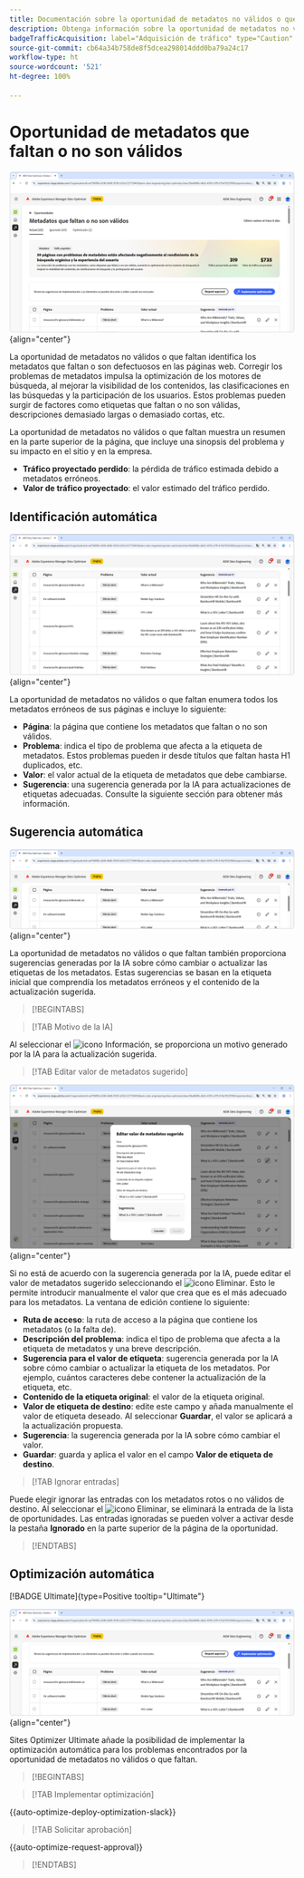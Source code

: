 ```yaml
---
title: Documentación sobre la oportunidad de metadatos no válidos o que faltan
description: Obtenga información sobre la oportunidad de metadatos no válidos o que faltan y cómo utilizarla para mejorar la adquisición de tráfico.
badgeTrafficAcquisition: label="Adquisición de tráfico" type="Caution" url="../../opportunity-types/traffic-acquisition.md" tooltip="Adquisición de tráfico"
source-git-commit: cb64a34b758de8f5dcea298014ddd0ba79a24c17
workflow-type: ht
source-wordcount: '521'
ht-degree: 100%

---
```



# Oportunidad de metadatos que faltan o no son válidos

![Oportunidad de metadatos que faltan o no son válidos](./assets/missing-or-invalid-metadata/hero.png){align="center"}

La oportunidad de metadatos no válidos o que faltan identifica los metadatos que faltan o son defectuosos en las páginas web. Corregir los problemas de metadatos impulsa la optimización de los motores de búsqueda, al mejorar la visibilidad de los contenidos, las clasificaciones en las búsquedas y la participación de los usuarios. Estos problemas pueden surgir de factores como etiquetas que faltan o no son válidas, descripciones demasiado largas o demasiado cortas, etc.

La oportunidad de metadatos no válidos o que faltan muestra un resumen en la parte superior de la página, que incluye una sinopsis del problema y su impacto en el sitio y en la empresa.

* **Tráfico proyectado perdido**: la pérdida de tráfico estimada debido a metadatos erróneos.
* **Valor de tráfico proyectado**: el valor estimado del tráfico perdido.

## Identificación automática

![Identificación automática de metadatos que no son válidos o faltan](./assets/missing-or-invalid-metadata/auto-identify.png){align="center"}

La oportunidad de metadatos no válidos o que faltan enumera todos los metadatos erróneos de sus páginas e incluye lo siguiente:

* **Página**: la página que contiene los metadatos que faltan o no son válidos.
* **Problema**: indica el tipo de problema que afecta a la etiqueta de metadatos. Estos problemas pueden ir desde títulos que faltan hasta H1 duplicados, etc.
* **Valor**: el valor actual de la etiqueta de metadatos que debe cambiarse.
* **Sugerencia**: una sugerencia generada por la IA para actualizaciones de etiquetas adecuadas. Consulte la siguiente sección para obtener más información.

## Sugerencia automática

![Sugerencia automática de metadatos no válidos o que faltan](./assets/missing-or-invalid-metadata/auto-suggest.png){align="center"}

La oportunidad de metadatos no válidos o que faltan también proporciona sugerencias generadas por la IA sobre cómo cambiar o actualizar las etiquetas de los metadatos. Estas sugerencias se basan en la etiqueta inicial que comprendía los metadatos erróneos y el contenido de la actualización sugerida.

>[!BEGINTABS]

>[!TAB Motivo de la IA]

Al seleccionar el ![icono Información](https://spectrum.adobe.com/static/icons/workflow_18/Smock_InfoOutline_18_N.svg), se proporciona un motivo generado por la IA para la actualización sugerida.

>[!TAB Editar valor de metadatos sugerido]

![Editar metadatos no válidos o que faltan sugeridos](./assets/missing-or-invalid-metadata/edit-suggested-metadata-value.png){align="center"}

Si no está de acuerdo con la sugerencia generada por la IA, puede editar el valor de metadatos sugerido seleccionando el ![icono Eliminar](https://spectrum.adobe.com/static/icons/ui_18/CrossSize500.svg). Esto le permite introducir manualmente el valor que crea que es el más adecuado para los metadatos.  La ventana de edición contiene lo siguiente:

* **Ruta de acceso**: la ruta de acceso a la página que contiene los metadatos (o la falta de).
* **Descripción del problema**: indica el tipo de problema que afecta a la etiqueta de metadatos y una breve descripción.
* **Sugerencia para el valor de etiqueta**: sugerencia generada por la IA sobre cómo cambiar o actualizar la etiqueta de los metadatos. Por ejemplo, cuántos caracteres debe contener la actualización de la etiqueta, etc.
* **Contenido de la etiqueta original**: el valor de la etiqueta original.
* **Valor de etiqueta de destino**: edite este campo y añada manualmente el valor de etiqueta deseado. Al seleccionar **Guardar**, el valor se aplicará a la actualización propuesta.
* **Sugerencia**: la sugerencia generada por la IA sobre cómo cambiar el valor.
* **Guardar**: guarda y aplica el valor en el campo **Valor de etiqueta de destino**.

>[!TAB Ignorar entradas]

Puede elegir ignorar las entradas con los metadatos rotos o no válidos de destino. Al seleccionar el ![icono Eliminar](https://spectrum.adobe.com/static/icons/ui_18/CrossSize500.svg), se eliminará la entrada de la lista de oportunidades. Las entradas ignoradas se pueden volver a activar desde la pestaña **Ignorado** en la parte superior de la página de la oportunidad.

>[!ENDTABS]

## Optimización automática

[!BADGE Ultimate]{type=Positive tooltip="Ultimate"}

![Optimización automática de metadatos no válidos o que faltan](./assets/missing-or-invalid-metadata/auto-optimize.png){align="center"}

Sites Optimizer Ultimate añade la posibilidad de implementar la optimización automática para los problemas encontrados por la oportunidad de metadatos no válidos o que faltan. <!--- TBD-need more in-depth and opportunity specific information here. What does the auto-optimization do?-->

>[!BEGINTABS]

>[!TAB Implementar optimización]

{{auto-optimize-deploy-optimization-slack}}

>[!TAB Solicitar aprobación]

{{auto-optimize-request-approval}}

>[!ENDTABS]
